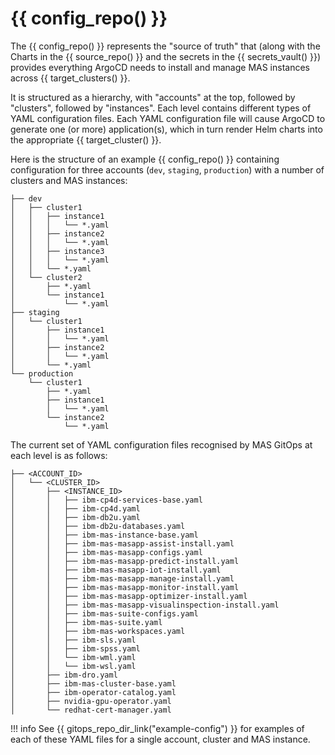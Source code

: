 
{{ config_repo() }}
===============================================================================

The {{ config_repo() }} represents the "source of truth" that (along with the Charts in the {{ source_repo() }} and the secrets in the {{ secrets_vault() }}) provides everything ArgoCD needs to install and manage MAS instances across {{ target_clusters() }}.

It is structured as a hierarchy, with "accounts" at the top, followed by "clusters", followed by "instances". Each level contains different types of YAML configuration files. Each YAML configuration file will cause ArgoCD to generate one (or more) application(s), which in turn render Helm charts into the appropriate {{ target_cluster() }}.

Here is the structure of an example {{ config_repo() }} containing configuration for three accounts (`dev`, `staging`, `production`) with a number of clusters and MAS instances:
```
├── dev
│   ├── cluster1
│   │   ├── instance1
│   │   │   └── *.yaml
│   │   ├── instance2
│   │   │   └── *.yaml
│   │   ├── instance3
│   │   │   └── *.yaml
│   │   └── *.yaml
│   └── cluster2
│       ├── *.yaml
│       └── instance1
│           └── *.yaml
├── staging
│   └── cluster1
│       ├── instance1
│       │   └── *.yaml
│       ├── instance2
│       │   └── *.yaml
│       └── *.yaml
└── production
    └── cluster1
        ├── *.yaml
        ├── instance1
        │   └── *.yaml
        └── instance2
            └── *.yaml
```

The current set of YAML configuration files recognised by MAS GitOps at each level is as follows:

```
├── <ACCOUNT_ID>
│   └── <CLUSTER_ID>
│       ├── <INSTANCE_ID>
│       │   ├── ibm-cp4d-services-base.yaml
│       │   ├── ibm-cp4d.yaml
│       │   ├── ibm-db2u.yaml
│       │   ├── ibm-db2u-databases.yaml
│       │   ├── ibm-mas-instance-base.yaml
│       │   ├── ibm-mas-masapp-assist-install.yaml
│       │   ├── ibm-mas-masapp-configs.yaml
│       │   ├── ibm-mas-masapp-predict-install.yaml
│       │   ├── ibm-mas-masapp-iot-install.yaml
│       │   ├── ibm-mas-masapp-manage-install.yaml
│       │   ├── ibm-mas-masapp-monitor-install.yaml
│       │   ├── ibm-mas-masapp-optimizer-install.yaml
│       │   ├── ibm-mas-masapp-visualinspection-install.yaml
│       │   ├── ibm-mas-suite-configs.yaml
│       │   ├── ibm-mas-suite.yaml
│       │   ├── ibm-mas-workspaces.yaml
│       │   ├── ibm-sls.yaml
│       │   ├── ibm-spss.yaml
│       │   └── ibm-wml.yaml
│       │   └── ibm-wsl.yaml
│       ├── ibm-dro.yaml
│       ├── ibm-mas-cluster-base.yaml
│       ├── ibm-operator-catalog.yaml
│       ├── nvidia-gpu-operator.yaml
│       └── redhat-cert-manager.yaml
```
!!! info
    See {{ gitops_repo_dir_link("example-config") }} for examples of each of these YAML files for a single account, cluster and MAS instance.

